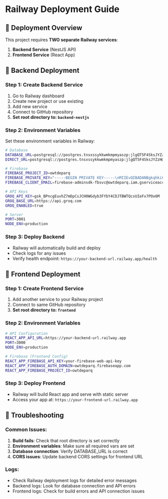 # Railway Deployment Guide

## 🚀 Deployment Overview

This project requires **TWO separate Railway services**:
1. **Backend Service** (NestJS API)
2. **Frontend Service** (React App)

## 🔧 Backend Deployment

### Step 1: Create Backend Service
1. Go to Railway dashboard
2. Create new project or use existing
3. Add new service
4. Connect to GitHub repository
5. **Set root directory to: `backend-nestjs`**

### Step 2: Environment Variables
Set these environment variables in Railway:

```bash
# Database
DATABASE_URL=postgresql://postgres.tnsxssykkwmkmpmyaszp:jlgQT5F4SksJYZzH@aws-0-us-east-2.pooler.supabase.com:6543/postgres?pgbouncer=true
DIRECT_URL=postgresql://postgres.tnsxssykkwmkmpmyaszp:jlgQT5F4SksJYZzH@aws-0-us-east-2.pooler.supabase.com:5432/postgres

# Firebase
FIREBASE_PROJECT_ID=owtdeparq
FIREBASE_PRIVATE_KEY="-----BEGIN PRIVATE KEY-----\nMIIEvQIBADANBgkqhkiG9w0BAQEFAASCBKcwggSjAgEAAoIBAQCqiv/rTf3dTnuI\nc0M73bclFc0S9JqBOz64UXsAnqSKcEUeqEBpW6uMhmDlCUA1mRH+qmYW8qIA8mdG\nPVPvFneYMltS5GWPHbQpXzax2PYTpscnSvqhpfoLEkhRAOjPsl4zTemL6yeppo6D\nCK7B0vxhB4w4S5E/3a6dscen/GnHBg/YGuYqsEsbC1z1560NtdPIC8q30oeRi0PO\nG36Xs6ATwXIRpkY7lcfqKNqpTb/36fFjP/VW6ULVcMxEFNoR4H4fd45CkLwoWP4L\niyUna//cU01km8cl03tYb9dwkJj9hvhpIa6FjL9sfZZD8pHN8vPdqzBD0oPOw5CH\nhCp6OhUVAgMBAAECggEACa6qEGklYlDgHRNULBwul22pLqwR8IfVTAAeQF8BXvW4\nSuEJBSJF90yyyBYSHejil2eDs8ZTMcQRXnDBaOfI4uxq+GYMqQcp8RZdg9PaRqvX\njzDH0XEbpNDFJ8oqLY6GIBoKih3P6ucQnLpbt5fbqcOUr6aEqNBUZ1IOUIh5Ven3\nii6RTpeLCrXfZIYTQAGTBPmoNwrRR/FcMuaEZsBKd8zd6Om/Y1CE3CgQY6KoasPQ\n1GoPT3AkvPr7nKFn/IlpIgvNztigb+gY83pz2Bk0Zb7EM0u0eSTx3GZXDwN+l7WB\n67kSr373PDV6GP/873yRa0LH30P0SF+yQeGGldbmuQKBgQDr8BcermCeOxMEHyoa\nl7Q9ts1ZpnpjY1eplzjAMp/t5RaRjbQOxZ7dTDg+Xs8Twvpb1UM4mI4aa6lYdGZO\nFiviUt5Ew7qDvLFTBWFeHUKCL72U/Td84JBWV4OSsFtYG+hHGE2JIidVtIpLFarO\nUgTBIX7Ye9I1aCrQG2lPuWw3nQKBgQC5C2O1hFZOPFPHkVZdkBPaCqk6gpwLkLxF\nPdZSN7Aa9qfenws5IABLzomXcZ+b0dfSxhY2pWI3HIPUXnKPOI1LAocZQQWA0QjG\nzFczLYYMg2l3YWUqgtAAdmhxuU6MbjrVNxi/0Aa022L981yQWQecPVIOH8WUTLGU\npA6TT2Zl2QKBgCEkarr+l8fiWHt9vTZbFRCOOy5aulp3u/qwqWImOlz6jz8G/sIM\ndJJ1gHkSbFhETVLVFEpA88U2VmV8hFp3ttZl+Z8DN5IF0Yrt+I114r/S4Piq0T6T\ndPML/AmBCHPKB8jk2w9mYswhPkPp2UJ+NvjCMcVLL24dIdZ140c1rsPpAoGAa6v6\n6sYESiXEQh2JeYu6YWdOrSMOlZQ0WL3wlYqdyDK530oAB89dHL8jRKHy04I46QYm\nKsn06kiHVO1YD4pCfOENp140S45WYwbHvpnApEta9QIREbloOryrbXD8Ca6iQSp8\nFjB/loEJiucudze2u+zacCmAmBhARFNpv8G1vZECgYEAllZICmqeKABcsbl6XCET\nNRT2LQsu648+5ZHj08bECKIarmWSZ5ZshoyBSAFGpdA7oKXdHg/dw7lJGpb5/Jxt\n+WLbUiHTn60el2JJedSoS20v/EgB9+CHR/zLFAwcKOXk2t7OZNQg0beC/Luki5KO\nZ6GPaNKFfcmjfUXzolB++uU=\n-----END PRIVATE KEY-----\n"
FIREBASE_CLIENT_EMAIL=firebase-adminsdk-fbsvc@owtdeparq.iam.gserviceaccount.com

# API Keys
GROQ_API_KEY=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
GROQ_BASE_URL=https://api.groq.com
GROQ_ENABLED=true

# Server
PORT=3001
NODE_ENV=production
```

### Step 3: Deploy Backend
- Railway will automatically build and deploy
- Check logs for any issues
- Verify health endpoint: `https://your-backend-url.railway.app/health`

## 🎨 Frontend Deployment

### Step 1: Create Frontend Service
1. Add another service to your Railway project
2. Connect to same GitHub repository
3. **Set root directory to: `frontend`**

### Step 2: Environment Variables
```bash
# API Configuration
REACT_APP_API_URL=https://your-backend-url.railway.app
PORT=3000
NODE_ENV=production

# Firebase (Frontend Config)
REACT_APP_FIREBASE_API_KEY=your-firebase-web-api-key
REACT_APP_FIREBASE_AUTH_DOMAIN=owtdeparq.firebaseapp.com
REACT_APP_FIREBASE_PROJECT_ID=owtdeparq
```

### Step 3: Deploy Frontend
- Railway will build React app and serve with static server
- Access your app at: `https://your-frontend-url.railway.app`

## 🔧 Troubleshooting

### Common Issues:
1. **Build fails**: Check that root directory is set correctly
2. **Environment variables**: Make sure all required vars are set
3. **Database connection**: Verify DATABASE_URL is correct
4. **CORS issues**: Update backend CORS settings for frontend URL

### Logs:
- Check Railway deployment logs for detailed error messages
- Backend logs: Look for database connection and API errors
- Frontend logs: Check for build errors and API connection issues
